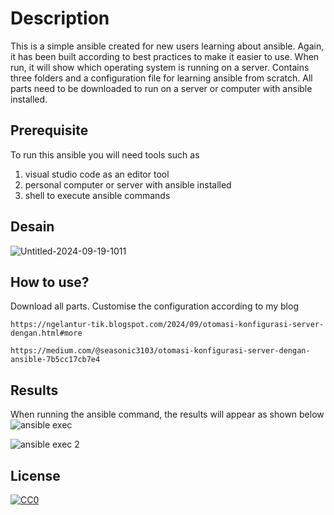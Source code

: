 # Description

This is a simple ansible created for new users learning about ansible. Again, it has been built according to best practices to make it easier to use. When run, it will show which operating system is running on a server. Contains three folders and a configuration file for learning ansible from scratch. All parts need to be downloaded to run on a server or computer with ansible installed.

## Prerequisite

To run this ansible you will need tools such as
1. visual studio code as an editor tool
2. personal computer or server with ansible installed
3. shell to execute ansible commands

## Desain

![Untitled-2024-09-19-1011](https://github.com/user-attachments/assets/4110db8e-9cc5-4567-a79d-130dfab95330)

## How to use?

Download all parts. Customise the configuration according to my blog
```
https://ngelantur-tik.blogspot.com/2024/09/otomasi-konfigurasi-server-dengan.html#more
```
```
https://medium.com/@seasonic3103/otomasi-konfigurasi-server-dengan-ansible-7b5cc17cb7e4
```
## Results

When running the ansible command, the results will appear as shown below
![ansible exec](https://github.com/user-attachments/assets/d30d1a00-a953-4ae3-bfae-491dde82013e)

![ansible exec 2](https://github.com/user-attachments/assets/0368c932-12c1-4ced-ac59-b59ca4b28632)


## License

[![CC0](http://mirrors.creativecommons.org/presskit/buttons/88x31/svg/cc-zero.svg)](LICENSE)
